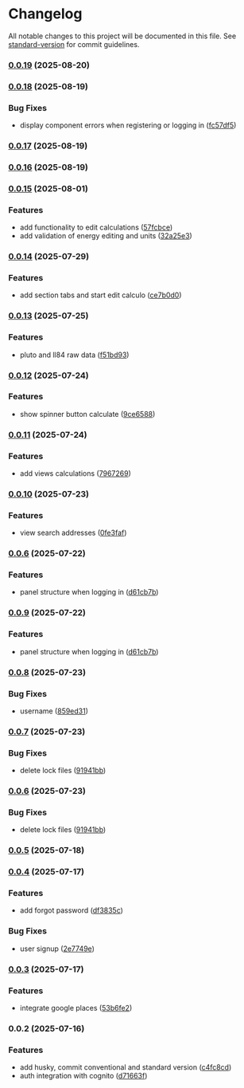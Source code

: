 # Changelog

All notable changes to this project will be documented in this file. See [standard-version](https://github.com/conventional-changelog/standard-version) for commit guidelines.

### [0.0.19](https://github.com/EDKSolutions/EnergyInsight/compare/v0.0.18...v0.0.19) (2025-08-20)

### [0.0.18](https://github.com/EDKSolutions/EnergyInsight/compare/v0.0.17...v0.0.18) (2025-08-19)


### Bug Fixes

* display component errors when registering or logging in ([fc57df5](https://github.com/EDKSolutions/EnergyInsight/commit/fc57df51e9e8b6c26a8183d091504c2bbb8ba637))

### [0.0.17](https://github.com/EDKSolutions/EnergyInsight/compare/v0.0.15...v0.0.17) (2025-08-19)

### [0.0.16](https://github.com/EDKSolutions/EnergyInsight/compare/v0.0.15...v0.0.16) (2025-08-19)

### [0.0.15](https://github.com/EDKSolutions/EnergyInsight/compare/v0.0.14...v0.0.15) (2025-08-01)


### Features

* add functionality to edit calculations ([57fcbce](https://github.com/EDKSolutions/EnergyInsight/commit/57fcbcec4b9e4e43455de91a3d2c0b46b84e1475))
* add validation of energy editing and units ([32a25e3](https://github.com/EDKSolutions/EnergyInsight/commit/32a25e3755ebf6ad01e9c4154e2b1a51038c2ca2))

### [0.0.14](https://github.com/EDKSolutions/EnergyInsight/compare/v0.0.13...v0.0.14) (2025-07-29)


### Features

* add section tabs and start edit calculo ([ce7b0d0](https://github.com/EDKSolutions/EnergyInsight/commit/ce7b0d083b5104ff9f0ad69705da2d76007d8a43))

### [0.0.13](https://github.com/EDKSolutions/EnergyInsight/compare/v0.0.12...v0.0.13) (2025-07-25)


### Features

* pluto and ll84 raw data ([f51bd93](https://github.com/EDKSolutions/EnergyInsight/commit/f51bd9346dab864427f09bba6eff70b599bdc956))

### [0.0.12](https://github.com/EDKSolutions/EnergyInsight/compare/v0.0.11...v0.0.12) (2025-07-24)


### Features

* show spinner button calculate ([9ce6588](https://github.com/EDKSolutions/EnergyInsight/commit/9ce6588b4420ab06799176ecc910e121876b67bc))

### [0.0.11](https://github.com/EDKSolutions/EnergyInsight/compare/v0.0.10...v0.0.11) (2025-07-24)


### Features

* add views calculations ([7967269](https://github.com/EDKSolutions/EnergyInsight/commit/7967269186661bb1e909f06de5a73a7314a3cb52))

### [0.0.10](https://github.com/EDKSolutions/EnergyInsight/compare/v0.0.8...v0.0.10) (2025-07-23)


### Features

* view search addresses ([0fe3faf](https://github.com/EDKSolutions/EnergyInsight/commit/0fe3faf1a2712d940a760a45e6ed15f074e70d79))

### [0.0.6](https://github.com/EDKSolutions/EnergyInsight/compare/v0.0.5...v0.0.6) (2025-07-22)


### Features

* panel structure when logging in ([d61cb7b](https://github.com/EDKSolutions/EnergyInsight/commit/d61cb7be5fac98a8f0bb61e61a0fc56ed4023070))

### [0.0.9](https://github.com/EDKSolutions/EnergyInsight/compare/v0.0.5...v0.0.6) (2025-07-22)


### Features

* panel structure when logging in ([d61cb7b](https://github.com/EDKSolutions/EnergyInsight/commit/d61cb7be5fac98a8f0bb61e61a0fc56ed4023070))

### [0.0.8](https://github.com/EDKSolutions/EnergyInsight/compare/v0.0.7...v0.0.8) (2025-07-23)


### Bug Fixes

* username ([859ed31](https://github.com/EDKSolutions/EnergyInsight/commit/859ed3139b8704fdfba9b07a45595ef76ededd3b))

### [0.0.7](https://github.com/EDKSolutions/EnergyInsight/compare/v0.0.5...v0.0.7) (2025-07-23)


### Bug Fixes

* delete lock files ([91941bb](https://github.com/EDKSolutions/EnergyInsight/commit/91941bbaea870495a7b66e68d360634499e7ee14))

### [0.0.6](https://github.com/EDKSolutions/EnergyInsight/compare/v0.0.5...v0.0.6) (2025-07-23)


### Bug Fixes

* delete lock files ([91941bb](https://github.com/EDKSolutions/EnergyInsight/commit/91941bbaea870495a7b66e68d360634499e7ee14))

### [0.0.5](https://github.com/EDKSolutions/EnergyInsight/compare/v0.0.4...v0.0.5) (2025-07-18)

### [0.0.4](https://github.com/EDKSolutions/EnergyInsight/compare/v0.0.3...v0.0.4) (2025-07-17)


### Features

* add forgot password ([df3835c](https://github.com/EDKSolutions/EnergyInsight/commit/df3835c1f9d8d73f817b27a5ca91e57c8764852c))


### Bug Fixes

* user signup ([2e7749e](https://github.com/EDKSolutions/EnergyInsight/commit/2e7749e0a0f9dcce8bf8cc4902dfabb2317dab2a))

### [0.0.3](https://github.com/EDKSolutions/EnergyInsight/compare/v0.0.2...v0.0.3) (2025-07-17)


### Features

* integrate google places ([53b6fe2](https://github.com/EDKSolutions/EnergyInsight/commit/53b6fe275bd002ca730c8b656c8fe20117ea2c5e))

### 0.0.2 (2025-07-16)


### Features

* add husky, commit conventional and standard version ([c4fc8cd](https://github.com/EDKSolutions/EnergyInsight/commit/c4fc8cd0cd7dc2ccc3df7f2d0e5255255263e946))
* auth integration with cognito ([d71663f](https://github.com/EDKSolutions/EnergyInsight/commit/d71663ff33071823c6021c52c7155c472b0fe8a9))
